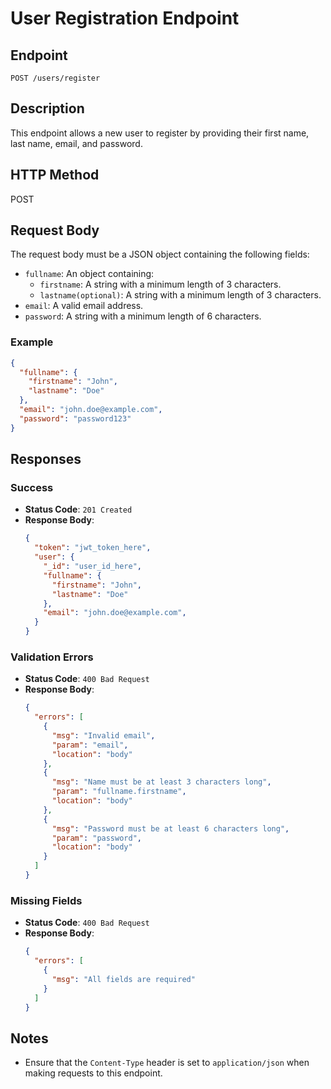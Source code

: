 # User Registration Endpoint

## Endpoint
`POST /users/register`

## Description
This endpoint allows a new user to register by providing their first name, last name, email, and password.

## HTTP Method
POST

## Request Body
The request body must be a JSON object containing the following fields:
- `fullname`: An object containing:
  - `firstname`: A string with a minimum length of 3 characters.
  - `lastname(optional)`: A string with a minimum length of 3 characters.
- `email`: A valid email address.
- `password`: A string with a minimum length of 6 characters.

### Example
```json
{
  "fullname": {
    "firstname": "John",
    "lastname": "Doe"
  },
  "email": "john.doe@example.com",
  "password": "password123"
}
```

## Responses

### Success
- **Status Code**: `201 Created`
- **Response Body**:
  ```json
  {
    "token": "jwt_token_here",
    "user": {
      "_id": "user_id_here",
      "fullname": {
        "firstname": "John",
        "lastname": "Doe"
      },
      "email": "john.doe@example.com",
    }
  }
  ```

### Validation Errors
- **Status Code**: `400 Bad Request`
- **Response Body**:
  ```json
  {
    "errors": [
      {
        "msg": "Invalid email",
        "param": "email",
        "location": "body"
      },
      {
        "msg": "Name must be at least 3 characters long",
        "param": "fullname.firstname",
        "location": "body"
      },
      {
        "msg": "Password must be at least 6 characters long",
        "param": "password",
        "location": "body"
      }
    ]
  }
  ```

### Missing Fields
- **Status Code**: `400 Bad Request`
- **Response Body**:
  ```json
  {
    "errors": [
      {
        "msg": "All fields are required"
      }
    ]
  }
  ```

## Notes
- Ensure that the `Content-Type` header is set to `application/json` when making requests to this endpoint.